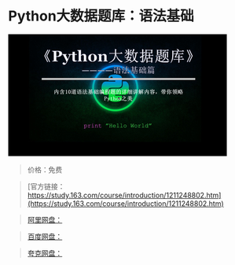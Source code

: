 # Python大数据题库：语法基础

![img](../../../assets/study163/free/e6b5d7f689754d309ce9954d945a6376.png)

> 价格：免费

> [官方链接：https://study.163.com/course/introduction/1211248802.htm](https://study.163.com/course/introduction/1211248802.htm)

> [阿里网盘：]()

> [百度网盘：]()

> [夸克网盘：]()
